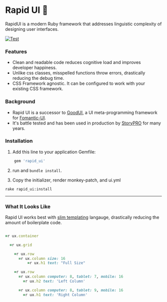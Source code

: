 # Rapid UI 🥋
RapidUI is a modern Ruby framework that addresses linguistic complexity of designing user interfaces.

[![Test](https://github.com/leouofa/rapid-ui/actions/workflows/test.yml/badge.svg)](https://github.com/leouofa/rapid-ui/actions/workflows/test.yml)


### Features
- Clean and readable code reduces cognitive load and improves developer happiness.
- Unlike css classes, misspelled functions throw errors, drastically reducing the debug time.
- CSS Framework agnostic. It can be configured to work with your existing CSS framework.

### Background
- Rapid UI is a successor to [GoodUI](https://github.com/realstorypro/good-ui), a UI meta-programming framework for [Fomantic-UI](https://fomantic-ui.com/).
- It's battle tested and has been used in production by [StoryPRO](https://www.storypro.io) for many years.

### Installation
1. Add this line to your application Gemfile:

```ruby
    gem 'rapid_ui'
```

2. run and `bundle install`.


3. Copy the initializer, render monkey-patch, and ui.yml

```bash
rake rapid_ui:install
```

----

### What It Looks Like
Rapid UI works best with [slim templating](https://github.com/slim-template/slim-rails) langauge, drastically reducing
the amount of boilerplate code.

```ruby

=r ux.container

  =r ux.grid

    =r ux.row
      =r ux.column size: 16
          =r ux.h1 text: "Full Size"

    =r ux.row
      =r ux.column computer: 8, tablet: 7, mobile: 16
        =r ux.h2 text: 'Left Column'

      =r ux.column computer: 8, tablet: 9, mobile: 16
        =r ux.h1 text: 'Right Column'
```
